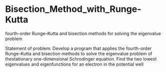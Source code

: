 # Bisection_Method_with_Runge-Kutta
fourth-order Runge–Kutta and bisection methods for solving the eigenvalue problem

Statement of problem:
 Develop a program that applies the fourth-order Runge–Kutta and bisection methods to solve
    the eigenvalue problem of thestationary one-dimensional Schrodinger equation.
        Find the two lowest eigenvalues and eigenfunctions for an electron in the potential well
